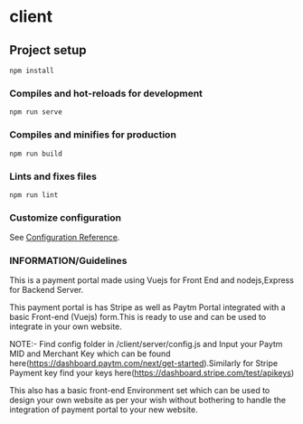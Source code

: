 # client

## Project setup
```
npm install
```

### Compiles and hot-reloads for development
```
npm run serve
```

### Compiles and minifies for production
```
npm run build
```

### Lints and fixes files
```
npm run lint
```

### Customize configuration
See [Configuration Reference](https://cli.vuejs.org/config/).

### INFORMATION/Guidelines

This is a payment portal made using Vuejs for Front End and nodejs,Express for Backend Server.

This payment portal is has Stripe as well as Paytm Portal integrated with a basic Front-end (Vuejs) form.This is ready to use and can be used to integrate in your own website.

NOTE:- Find config folder in /client/server/config.js and Input your Paytm MID and Merchant Key which can be found here(https://dashboard.paytm.com/next/get-started).Similarly for Stripe Payment key find your keys here(https://dashboard.stripe.com/test/apikeys) 

This also has a basic front-end Environment set which can be used to design your own website as per your wish without bothering to handle the integration of payment portal to your new website.
